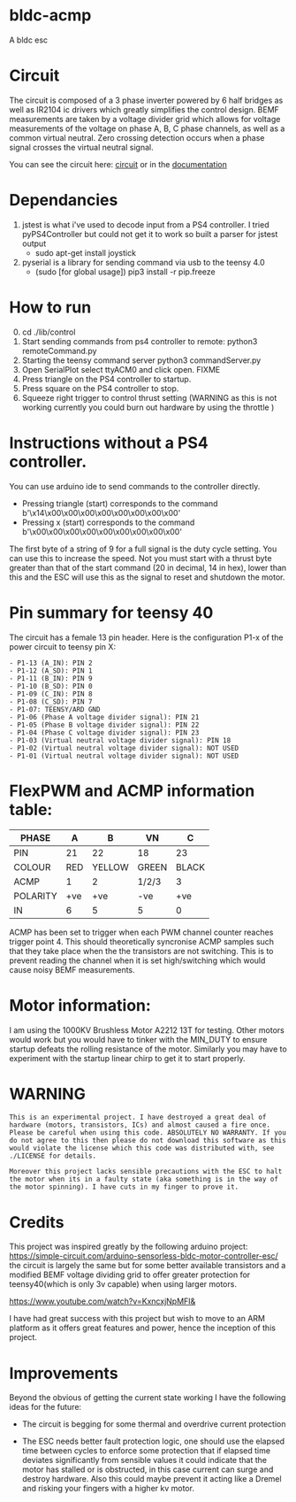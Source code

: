 # bldc-acmp
A bldc esc

# Circuit

The circuit is composed of a 3 phase inverter powered by 6 half bridges as well as IR2104 ic drivers which greatly simplifies the control design. BEMF measurements are taken by a voltage divider grid which allows for voltage measurements of the voltage on phase A, B, C phase channels, as well as a common virtual neutral. Zero crossing detection occurs when a phase signal crosses the virtual neutral signal.

You can see the circuit here: [circuit](https://github.com/jk89/bldc-acmp/blob/main/images/circuit.png) or in the [documentation](https://github.com/jk89/bldc-acmp/blob/main/notes/README.pdf)

# Dependancies

1. jstest is what i've used to decode input from a PS4 controller. I tried pyPS4Controller but could not get it to work so built a parser for jstest output
	- sudo apt-get install joystick
2. pyserial is a library for sending command via usb to the teensy 4.0
	- (sudo [for global usage]) pip3 install -r pip.freeze 


# How to run

0. cd ./lib/control
1. Start sending commands from ps4 controller to remote: python3 remoteCommand.py
2. Starting the teensy command server python3 commandServer.py
3. Open SerialPlot select ttyACM0 and click open. FIXME
4. Press triangle on the PS4 controller to startup.
5. Press square on the PS4 controller to stop.
6. Squeeze right trigger to control thrust setting (WARNING as this is not working currently you could burn out hardware by using the throttle )

# Instructions without a PS4 controller.

You can use arduino ide to send commands to the controller directly. 

- Pressing triangle (start) corresponds to the command  b'\x14\x00\x00\x00\x00\x00\x00\x00\x00'
- Pressing x (start) corresponds to the command  b'\x00\x00\x00\x00\x00\x00\x00\x00\x00'

The first byte of a string of 9 for a full signal is the duty cycle setting. You can use this to increase the speed. Not you must start
with a thrust byte greater than that of the start command (20 in decimal, 14 in hex), lower than this and the ESC will use this as the signal to reset and shutdown the motor.

# Pin summary for teensy 40

The circuit has a female 13 pin header. Here is the configuration P1-x of the power circuit to teensy pin X:

	- P1-13 (A_IN): PIN 2
	- P1-12 (A_SD): PIN 1
	- P1-11 (B_IN): PIN 9
	- P1-10 (B_SD): PIN 0
	- P1-09 (C_IN): PIN 8
	- P1-08 (C_SD): PIN 7
	- P1-07: TEENSY/ARD GND
	- P1-06 (Phase A voltage divider signal): PIN 21
	- P1-05 (Phase B voltage divider signal): PIN 22
	- P1-04 (Phase C voltage divider signal): PIN 23
	- P1-03 (Virtual neutral voltage divider signal): PIN 18
	- P1-02 (Virtual neutral voltage divider signal): NOT USED
	- P1-01 (Virtual neutral voltage divider signal): NOT USED

# FlexPWM and ACMP information table:

| PHASE       | A   | B      | VN    | C     |
|-------------|-----|--------|-------|-------|
| PIN         | 21  | 22     | 18    | 23    |
| COLOUR      | RED | YELLOW | GREEN | BLACK |
| ACMP        | 1   | 2      | 1/2/3 | 3     |
| POLARITY    | +ve | +ve    | -ve   | +ve   |
| IN          | 6   | 5      | 5     | 0     |

ACMP has been set to trigger when each PWM channel counter reaches trigger point 4. This should theoretically syncronise ACMP samples such that they take place when the the transistors are not switching. This is to prevent reading the channel when it is set high/switching which would cause noisy BEMF measurements. 

# Motor information:

I am using the 1000KV Brushless Motor A2212 13T for testing. Other motors would work but you would have to tinker with the MIN_DUTY to ensure startup defeats the rolling resistance of the motor. Similarly you may have to experiment with the startup linear chirp to get it to start properly.

# WARNING
	This is an experimental project. I have destroyed a great deal of hardware (motors, transistors, ICs) and almost caused a fire once. Please be careful when using this code. ABSOLUTELY NO WARRANTY. If you do not agree to this then please do not download this software as this would violate the license which this code was distributed with, see ./LICENSE for details.

	Moreover this project lacks sensible precautions with the ESC to halt the motor when its in a faulty state (aka something is in the way of the motor spinning). I have cuts in my finger to prove it.

# Credits

This project was inspired greatly by the following arduino project: https://simple-circuit.com/arduino-sensorless-bldc-motor-controller-esc/
the circuit is largely the same but for some better available transistors and a modified BEMF voltage dividing grid to offer greater protection for teensy40(which is only 3v capable) when using larger motors.

https://www.youtube.com/watch?v=KxncxjNpMFI&

I have had great success with this project but wish to move to an ARM platform as it offers great features and power, hence the inception of this project.

# Improvements

Beyond the obvious of getting the current state working I have the following ideas for the future:

- The circuit is begging for some thermal and overdrive current protection 

- The ESC needs better fault protection logic, one should use the elapsed time between cycles to enforce some protection that if elapsed time deviates significantly from sensible values it could indicate that the motor has stalled or is obstructed, in this case current can surge and destroy hardware. Also this could maybe prevent it acting like a Dremel and risking your fingers with a higher kv motor.